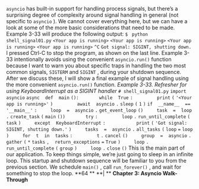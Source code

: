 `asyncio`  has built-in support for handling process signals, but there’s a surprising degree of complexity around signal handling in general (not specific to  `asyncio` ). We cannot cover everything here, but we can have a look at some of the more basic considerations that need to be made.  Example 3-33  will produce the following output: `$ ` `python shell_signal01.py` `<Your app is running>` `<Your app is running>` `<Your app is running>` `<Your app is running>` `^C` `Got signal: SIGINT, shutting down.` I pressed Ctrl-C to stop the program, as shown on the last line.  Example 3-33  intentionally avoids using the convenient  `asyncio.run()`  function because I want to warn you about specific traps in handling the two most common signals,  `SIGTERM`  and `SIGINT` , during your shutdown sequence. After we discuss these, I will show a final example of signal handling using the more convenient  `asyncio.run()`  function. *Example 3-33. Refresher for using KeyboardInterrupt as a SIGINT handler* `# shell_signal01.py` `import` ` ` `asyncio` `async` ` ` `def` ` ` `main` `():` `  ` `    ` `while` ` ` `True` `:` `        ` `print` `(` `'<Your app is running>'` `)` `        ` `await` ` ` `asyncio` `.` `sleep` `(` `1` `)` `if` ` ` `__name__` ` ` `==` ` ` `'__main__'` `:` `    ` `loop` ` ` `=` ` ` `asyncio` `.` `get_event_loop` `()` `    ` `task` ` ` `=` ` ` `loop` `.` `create_task` `(` `main` `())` `  ` `    ` `try` `:` `        ` `loop` `.` `run_until_complete` `(` `task` `)` `    ` `except` ` ` `KeyboardInterrupt` `:` `  ` `        ` `print` `(` `'Got signal: SIGINT, shutting down.'` `)` `    ` `tasks` ` ` `=` ` ` `asyncio` `.` `all_tasks` `(` `loop` `=` `loop` `)` `    ` `for` ` ` `t` ` ` `in` ` ` `tasks` `:` `        ` `t` `.` `cancel` `()` `    ` `group` ` ` `=` ` ` `asyncio` `.` `gather` `(` `*` `tasks` `,` ` ` `return_exceptions` `=` `True` `)` `    ` `loop` `.` `run_until_complete` `(` `group` `)` `    ` `loop` `.` `close` `()` This is the main part of our application. To keep things simple, we’re just going to sleep in an infinite loop. This startup and shutdown sequence will be familiar to you from the previous section. We schedule  `main()` , call  `run_forever()` , and wait for something to stop the loop. **64 ** **| ** **Chapter 3: Asyncio Walk-Through**